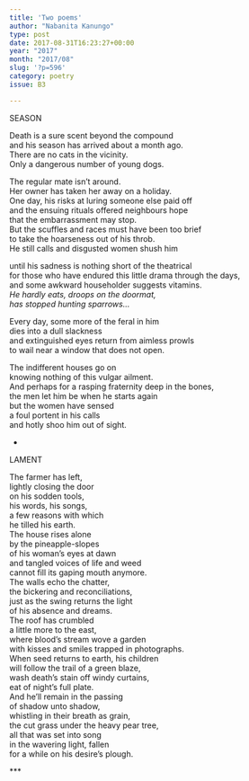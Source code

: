 ```yaml
---
title: 'Two poems'
author: "Nabanita Kanungo"
type: post
date: 2017-08-31T16:23:27+00:00
year: "2017"
month: "2017/08"
slug: '?p=596'
category: poetry
issue: B3

---
```

SEASON

Death is a sure scent beyond the compound  
and his season has arrived about a month ago.  
There are no cats in the vicinity.  
Only a dangerous number of young dogs.

The regular mate isn’t around.  
Her owner has taken her away on a holiday.  
One day, his risks at luring someone else paid off  
and the ensuing rituals offered neighbours hope  
that the embarrassment may stop.  
But the scuffles and races must have been too brief  
to take the hoarseness out of his throb.  
He still calls and disgusted women shush him

until his sadness is nothing short of the theatrical  
for those who have endured this little drama through the days,  
and some awkward householder suggests vitamins.  
_He hardly eats, droops on the doormat,  
has stopped hunting sparrows…_

Every day, some more of the feral in him  
dies into a dull slackness  
and extinguished eyes return from aimless prowls  
to wail near a window that does not open.

The indifferent houses go on  
knowing nothing of this vulgar ailment.  
And perhaps for a rasping fraternity deep in the bones,  
the men let him be when he starts again  
but the women have sensed  
a foul portent in his calls  
and hotly shoo him out of sight.

*

LAMENT

The farmer has left,  
lightly closing the door  
on his sodden tools,  
his words, his songs,  
a few reasons with which  
he tilled his earth.  
The house rises alone  
by the pineapple-slopes  
of his woman’s eyes at dawn  
and tangled voices of life and weed  
cannot fill its gaping mouth anymore.  
The walls echo the chatter,  
the bickering and reconciliations,  
just as the swing returns the light  
of his absence and dreams.  
The roof has crumbled  
a little more to the east,  
where blood’s stream wove a garden  
with kisses and smiles trapped in photographs.  
When seed returns to earth, his children  
will follow the trail of a green blaze,  
wash death’s stain off windy curtains,  
eat of night’s full plate.  
And he’ll remain in the passing  
of shadow unto shadow,  
whistling in their breath as grain,  
the cut grass under the heavy pear tree,  
all that was set into song  
in the wavering light, fallen  
for a while on his desire’s plough.

\***
